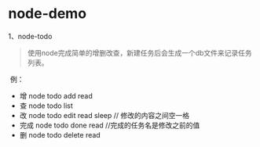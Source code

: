 # node-demo
1、node-todo

>  使用node完成简单的增删改查，新建任务后会生成一个db文件来记录任务列表。

​	例：

- 增 node todo add read
- 查 node todo list
- 改 node todo edit  read sleep // 修改的内容之间空一格
- 完成 node todo done read //完成的任务名是修改之前的值
- 删 node todo delete read
